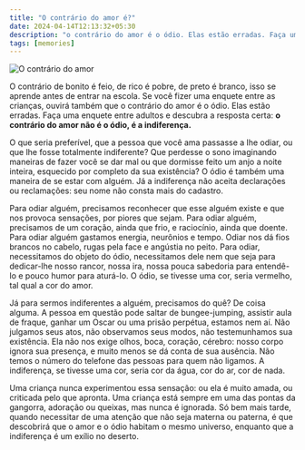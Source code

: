```yaml
---
title: "O contrário do amor é?"
date: 2024-04-14T12:13:32+05:30
description: "o contrário do amor é o ódio. Elas estão erradas. Faça uma enquete entre adultos e descubra a resposta certa."
tags: [memories]
---
```


![O contrário do amor](./img/indiferenca.jpg)

O contrário de bonito é feio, de rico é pobre, de preto é branco, isso se aprende antes de entrar na escola. Se você fizer uma enquete entre as crianças, ouvirá também que o contrário do amor é o ódio. Elas estão erradas. Faça uma enquete entre adultos e descubra a resposta certa: **o contrário do amor não é o ódio, é a indiferença.**  
  
O que seria preferível, que a pessoa que você ama passasse a lhe odiar, ou que lhe fosse totalmente indiferente? Que perdesse o sono imaginando maneiras de fazer você se dar mal ou que dormisse feito um anjo a noite inteira, esquecido por completo da sua existência? O ódio é também uma maneira de se estar com alguém. Já a indiferença não aceita declarações ou reclamações: seu nome não consta mais do cadastro.  
  
Para odiar alguém, precisamos reconhecer que esse alguém existe e que nos provoca sensações, por piores que sejam. Para odiar alguém, precisamos de um coração, ainda que frio, e raciocínio, ainda que doente. Para odiar alguém gastamos energia, neurônios e tempo. Odiar nos dá fios brancos no cabelo, rugas pela face e angústia no peito. Para odiar, necessitamos do objeto do ódio, necessitamos dele nem que seja para dedicar-lhe nosso rancor, nossa ira, nossa pouca sabedoria para entendê-lo e pouco humor para aturá-lo. O ódio, se tivesse uma cor, seria vermelho, tal qual a cor do amor.  
  
Já para sermos indiferentes a alguém, precisamos do quê? De coisa alguma. A pessoa em questão pode saltar de bungee-jumping, assistir aula de fraque, ganhar um Oscar ou uma prisão perpétua, estamos nem aí. Não julgamos seus atos, não observamos seus modos, não testemunhamos sua existência. Ela não nos exige olhos, boca, coração, cérebro: nosso corpo ignora sua presença, e muito menos se dá conta de sua ausência. Não temos o número do telefone das pessoas para quem não ligamos. A indiferença, se tivesse uma cor, seria cor da água, cor do ar, cor de nada.  
  
Uma criança nunca experimentou essa sensação: ou ela é muito amada, ou criticada pelo que apronta. Uma criança está sempre em uma das pontas da gangorra, adoração ou queixas, mas nunca é ignorada. Só bem mais tarde, quando necessitar de uma atenção que não seja materna ou paterna, é que descobrirá que o amor e o ódio habitam o mesmo universo, enquanto que a indiferença é um exílio no deserto.
